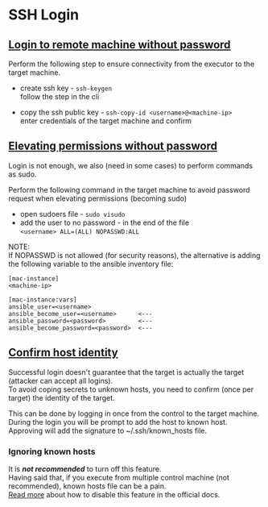 
# SSH Login

## [Login to remote machine without password](#passwordless-login)

Perform the following step to ensure connectivity from the executor to the target machine.

* create ssh key - `ssh-keygen`\
  follow the step in the cli

* copy the ssh public key - `ssh-copy-id <username>@<machine-ip>`\
  enter credentials of the target machine and confirm

## [Elevating permissions without password](#passwordless-elevation)

Login is not enough, we also (need in some cases) to perform commands as sudo.

Perform the following command in the target machine to avoid password request when elevating permissions (becoming sudo)

* open sudoers file - `sudo visudo`
* add the user to no password - in the end of the file\
  `<username> ALL=(ALL) NOPASSWD:ALL`

NOTE:\
If NOPASSWD is not allowed (for security reasons), the alternative is adding the following variable to the ansible inventory file:

```
[mac-instance]
<machine-ip>

[mac-instance:vars]
ansible_user=<username>
ansible_become_user=<username>      <---
ansible_password=<password>         <---
ansible_become_password=<password>  <---
```

## [Confirm host identity](#known-hosts)

Successful login doesn't guarantee that the target is actually the target (attacker can accept all logins). \
To avoid coping secrets to unknown hosts, you need to confirm (once per target) the identity of the target. 

This can be done by logging in once from the control to the target machine. \
During the login you will be prompt to add the host to known host. \
Approving will add the signature to ~/.ssh/known_hosts file.

### Ignoring known hosts
It is ***not recommended*** to turn off this feature. \
Having said that, if you execute from multiple control machine (not recommended), known hosts file can be a pain. \
[Read more](https://docs.ansible.com/ansible/latest/user_guide/intro_getting_started.html#host-key-checking) about how to disable this feature in the official docs.

